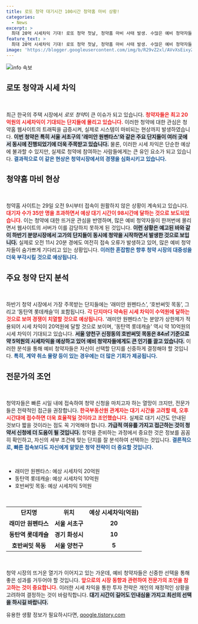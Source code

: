 ```yaml
---
title: 로또 청약 대기시간 100시간 청약홈 마비 상황!
categories:
  - News
excerpt: >
  최대 20억 시세차익 기대! 로또 청약 첫날, 청약홈 마비 사태 발생. 수많은 예비 청약자들이 몰리며 대기자 35만명 초과, 예상 대기시간은 98시간. 하반기 최대어, 놓칠 수 없는 기회!
feature_text: >
  최대 20억 시세차익 기대! 로또 청약 첫날, 청약홈 마비 사태 발생. 수많은 예비 청약자들이 몰리며 대기자 35만명 초과, 예상 대기시간은 98시간. 하반기 최대어, 놓칠 수 없는 기회!
image: 'https://blogger.googleusercontent.com/img/b/R29vZ2xl/AVvXsEixyZcFfHzMRdzZMjFBmAUKJYCLCGyLL1o632UiGVXcaFdKo_bkvkuCioo0uUKlGfBVcT3P84aROyZIXSBEx3Aw5nCQ3pTgDom1WDC4m8eifvWiAmWEEVb4x6G_l8C0QH225ldMjyaFvpxGEBGNO37VmDTDMHGhJPq73UglMfDca1-0aw/s1600/blogspot.png'
---
```


<p><img src="https://blogger.googleusercontent.com/img/b/R29vZ2xl/AVvXsEixyZcFfHzMRdzZMjFBmAUKJYCLCGyLL1o632UiGVXcaFdKo_bkvkuCioo0uUKlGfBVcT3P84aROyZIXSBEx3Aw5nCQ3pTgDom1WDC4m8eifvWiAmWEEVb4x6G_l8C0QH225ldMjyaFvpxGEBGNO37VmDTDMHGhJPq73UglMfDca1-0aw/s1600/blogspot.png" alt="info 속보" /></p>

<h2 data-ke-size="size26">로또 청약과 시세 차익</h2>

<p data-ke-size="size16">&nbsp;</p>

<p>최근 한국의 주택 시장에서 <em>로또 청약</em>이 큰 이슈가 되고 있습니다. <b><span style="color: #ee2323;">청약자들은 최고 20억원의 시세차익이 기대되는 단지들에 몰리고 있습니다.</span></b> 이러한 청약에 대한 관심은 청약홈 웹사이트의 트래픽을 급증시켜, 실제로 시스템이 마비되는 현상까지 발생하였습니다. <b><span style="background-color: #21538527;">이번 청약은 특히 서울 서초구의 '래미안 원펜타스'와 같은 주요 단지들이 여러 곳에서 동시에 진행되었기에 더욱 주목받고 있습니다.</span></b> 물론, 이러한 시세 차익은 단순한 예상에 불과할 수 있지만, 실제로 청약에 참여하는 사람들에게는 큰 유인 요소가 되고 있습니다. <b><span style="color: #1a5490;">결과적으로 이 같은 현상은 청약시장에서의 경쟁을 심화시키고 있습니다.</span></b></p>

<h2 data-ke-size="size26">청약홈 마비 현상</h2>

<p data-ke-size="size16">&nbsp;</p>

<p>청약홈 사이트는 29일 오전 9시부터 접속이 원활하지 않은 상황이 계속되고 있습니다. <b><span style="color: #ee2323;">대기자 수가 35만 명을 초과하면서 예상 대기 시간이 98시간에 달하는 것으로 보도되었습니다.</span></b> 이는 청약에 대한 뜨거운 관심을 반영하며, 많은 예비 청약자들이 한꺼번에 몰리면서 웹사이트의 서버가 이를 감당하지 못하게 된 것입니다. <b><span style="background-color: #21538527;">이런 상황은 예고된 바와 같이 하반기 분양시장에서 고가의 단지들이 동시에 청약을 시작하면서 발생한 것으로 보입니다.</span></b> 실제로 오전 11시 20분 경에도 여전히 접속 오류가 발생하고 있어, 많은 예비 청약자들이 숨가쁘게 기다리고 있는 상황입니다. <b><span style="color: #1a5490;">이러한 혼잡함은 향후 청약 시장의 대중성을 더욱 부각시킬 것으로 예상됩니다.</span></b></p>

<h2 data-ke-size="size26">주요 청약 단지 분석</h2>

<p data-ke-size="size16">&nbsp;</p>

<p>하반기 청약 시장에서 가장 주목받는 단지들에는 ‘래미안 원펜타스’, ‘호반써밋 목동’, 그리고 ‘동탄역 롯데캐슬’이 포함됩니다. <b><span style="color: #ee2323;">각 단지마다 약속된 시세 차익이 수억원에 달하는 것으로 보여 경쟁이 치열할 것으로 예상됩니다.</span></b> '래미안 원펜타스'는 분양가 상한제가 적용되어 시세 차익이 20억원에 달할 것으로 보이며, '동탄역 롯데캐슬' 역시 약 10억원의 시세 차익이 기대되고 있습니다. <b><span style="background-color: #21538527;">서울 양천구 신정동의 호반써밋 목동은 84㎡ 기준으로 약 5억원의 시세차익을 예상하고 있어 예비 청약자들에게도 큰 인기를 끌고 있습니다.</span></b> 이러한 분석을 통해 예비 청약자들은 자신이 선택할 단지를 신중하게 결정해야 할 것입니다. <b><span style="color: #1a5490;">특히, 계약 취소 물량 등이 있는 경우에는 더 많은 기회가 제공됩니다.</span></b></p>

<h2 data-ke-size="size26">전문가의 조언</h2>

<p data-ke-size="size16">&nbsp;</p>

<p>청약자들은 빠른 시일 내에 접속하여 청약 신청을 마치고자 하는 열망이 크지만, 전문가들은 전략적인 접근을 권장합니다. <b><span style="color: #ee2323;">한국부동산원 관계자는 대기 시간을 고려할 때, 오후 시간대에 접수하면 더욱 효율적일 것이라고 조언했습니다.</span></b> 실제로 대기 시간도 안내된 것보다 짧을 것이라는 점도 꼭 기억해야 합니다. <b><span style="background-color: #21538527;">가급적 여유를 가지고 접근하는 것이 청약서 신청에 더 도움이 될 것입니다.</span></b> 청약을 준비하는 과정에서 중요한 것은 정보를 꼼꼼히 확인하고, 자신의 세부 조건에 맞는 단지를 잘 분석하여 선택하는 것입니다. <b><span style="color: #1a5490;">결론적으로, 빠른 접속보다도 자신에게 알맞은 청약 전략이 더 중요할 것입니다.</span></b></p>

<p data-ke-size="size16">&nbsp;</p> 

<ul>
    <li>래미안 원펜타스: 예상 시세차익 20억원</li>
    <li>동탄역 롯데캐슬: 예상 시세차익 10억원</li>
    <li>호반써밋 목동: 예상 시세차익 5억원</li>
</ul>

<p data-ke-size="size16">&nbsp;</p>

<table style="width: 100%;">
    <tr>
        <td style="text-align: center; height: 17px;"><b>단지명</b></td>
        <td style="text-align: center; height: 17px;"><b>위치</b></td>
        <td style="text-align: center; height: 17px;"><b>예상 시세차익(억원)</b></td>
    </tr>
    <tr>
        <td style="text-align: center; height: 17px;"><b>래미안 원펜타스</b></td>
        <td style="text-align: center; height: 17px;"><b>서울 서초구</b></td>
        <td style="text-align: center; height: 17px;"><b>20</b></td>
    </tr>
    <tr>
        <td style="text-align: center; height: 17px;"><b>동탄역 롯데캐슬</b></td>
        <td style="text-align: center; height: 17px;"><b>경기 화성시</b></td>
        <td style="text-align: center; height: 17px;"><b>10</b></td>
    </tr>
    <tr>
        <td style="text-align: center; height: 17px;"><b>호반써밋 목동</b></td>
        <td style="text-align: center; height: 17px;"><b>서울 양천구</b></td>
        <td style="text-align: center; height: 17px;"><b>5</b></td>
    </tr>
</table>

<p data-ke-size="size16">&nbsp;</p>

<p>청약 시장의 뜨거운 열기가 이어지고 있는 가운데, 예비 청약자들은 신중한 선택을 통해 좋은 성과를 거두어야 할 것입니다. <b><span style="color: #ee2323;">앞으로의 시장 동향과 관련하여 전문가의 조언을 참고하는 것이 중요합니다.</span></b> 이러한 시세 차익을 통한 투자 전략은 개인의 재정적인 상황을 고려하여 결정하는 것이 바람직합니다. <b><span style="background-color: #21538527;">대기 시간이 길어도 인내심을 가지고 최선의 선택을 하시길 바랍니다.</span></b></p>
유용한 생활 정보가 필요하시다면, <a href="https://qoogle.tistory.com" rel="dofollow">qoogle.tistory.com</a>


